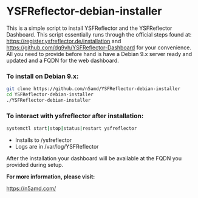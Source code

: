 # YSFReflector-debian-installer
This is a simple script to install YSFReflector and the YSFReflector Dashboard. This script essentially runs through the official steps found at: https://register.ysfreflector.de/installation and https://github.com/dg9vh/YSFReflector-Dashboard for your convenience. All you need to provide before hand is have a Debian 9.x server ready and updated and a FQDN for the web dashboard. 



### To install on Debian 9.x:
```sh
git clone https://github.com/n5amd/YSFReflector-debian-installer
cd YSFReflector-debian-installer
./YSFReflector-debian-installer
```

### To interact with ysfreflector after installation:
```sh
systemctl start|stop|status|restart ysfreflector
```
 - Installs to /ysfreflector
 - Logs are in /var/log/YSFReflector
 
After the installation your dashboard will be available at the FQDN you provided during setup.

**For more information, please visit:**

https://n5amd.com/


